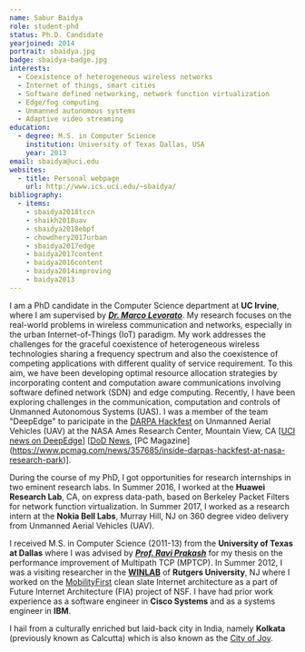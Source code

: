 ```yaml
---
name: Sabur Baidya
role: student-phd
status: Ph.D. Candidate 
yearjoined: 2014
portrait: sbaidya.jpg
badge: sbaidya-badge.jpg
interests:
  - Coexistence of heterogeneous wireless networks
  - Internet of things, smart cities
  - Software defined networking, network function virtualization
  - Edge/fog computing
  - Unmanned autonomous systems
  - Adaptive video streaming
education:
  - degree: M.S. in Computer Science
    institution: University of Texas Dallas, USA
    year: 2013
email: sbaidya@uci.edu
websites:
  - title: Personal webpage
    url: http://www.ics.uci.edu/~sbaidya/
bibliography:
  - items:
    - sbaidya2018tccn
    - shaikh2018uav
    - sbaidya2018ebpf
    - chowdhery2017urban
    - sbaidya2017edge
    - baidya2017content
    - baidya2016content
    - baidya2014improving
    - baidya2013
---
```


I am a PhD candidate in the Computer Science department at **UC Irvine**, where I am supervised 
by [__*Dr. Marco Levorato*__](https://www.ics.uci.edu/~mlevorat/). My research focuses on the real-world problems in wireless communication and networks, especially in the urban Internet-of-Things (IoT) paradigm. My work addresses the challenges for the graceful coexistence of heterogeneous wireless technologies sharing a frequency spectrum and also the coexistence of competing applications with different quality of service requirement. To this aim, we have been developing optimal resource allocation strategies by incorporating content and computation aware communications involving software defined network (SDN) and edge computing. Recently, I have been exploring challenges in the communication, computation and controls of Unmanned Autonomous Systems (UAS). I was a member of the team "DeepEdge" to paricipate in the [DARPA Hackfest](https://darpahackfest.com/) on Unmanned Aerial Vehicles (UAV) at the NASA Ames Research Center, Mountain View, CA [[UCI news on DeepEdge](https://www.ics.uci.edu/community/news/view_news?id=1263)] [[DoD News](http://science.dodlive.mil/2017/11/22/darpa-puts-techies-to-the-test-at-bay-area-hackfest/), [PC Magazine] (https://www.pcmag.com/news/357685/inside-darpas-hackfest-at-nasa-research-park)]. 

During the course of my PhD, I got opportunities for research internships in two eminent research labs. In Summer 2016, I worked at the **Huawei Research Lab**, CA, on express data-path, based on Berkeley Packet Filters for network function virtualization. In Summer 2017, I worked as a research intern at the **Nokia Bell Labs**, Murray Hill, NJ on 360 degree video delivery from Unmanned Aerial Vehicles (UAV).

I received M.S. in Computer Science (2011-13) from the **University of Texas at Dallas** where I was advised by 
[__*Prof. Ravi Prakash*__](https://www.utdallas.edu/~ravip/) for my thesis on the performance improvement of Multipath TCP (MPTCP). In Summer 2012, I was a visiting researcher in the [__WINLAB__](http://winlab.rutgers.edu/) of **Rutgers University**, NJ where I worked on the [MobilityFirst](http://mobilityfirst.winlab.rutgers.edu/) clean slate Internet architecture as a part of Future Internet Architecture (FIA) project of NSF. I have had prior work experience as a software engineer in **Cisco Systems** and as a systems engineer in **IBM**.

I hail from a culturally enriched but laid-back city in India, namely **Kolkata** (previously known as Calcutta) which is also known as the [City of Joy](https://en.wikipedia.org/wiki/City_of_Joy).


